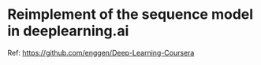 # Reimplement of the sequence model in deeplearning.ai

Ref: https://github.com/enggen/Deep-Learning-Coursera
